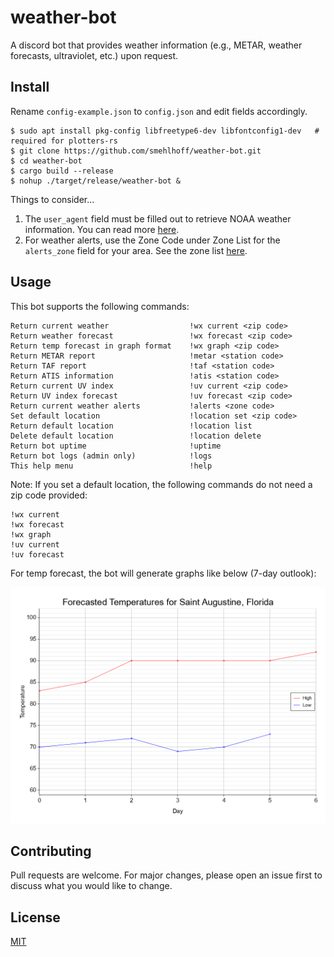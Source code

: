 # weather-bot

A discord bot that provides weather information (e.g., METAR, weather forecasts, ultraviolet, etc.) upon request.

## Install

Rename `config-example.json` to `config.json` and edit fields accordingly.

    $ sudo apt install pkg-config libfreetype6-dev libfontconfig1-dev   # required for plotters-rs
    $ git clone https://github.com/smehlhoff/weather-bot.git
    $ cd weather-bot
    $ cargo build --release
    $ nohup ./target/release/weather-bot &

Things to consider...

1. The `user_agent` field must be filled out to retrieve NOAA weather information. You can read more [here](https://www.weather.gov/documentation/services-web-api).
2. For weather alerts, use the Zone Code under Zone List for the `alerts_zone` field for your area. See the zone list [here](https://alerts.weather.gov/).

## Usage

This bot supports the following commands:

    Return current weather                  !wx current <zip code>
    Return weather forecast                 !wx forecast <zip code>
    Return temp forecast in graph format    !wx graph <zip code>
    Return METAR report                     !metar <station code>
    Return TAF report                       !taf <station code>
    Return ATIS information                 !atis <station code>
    Return current UV index                 !uv current <zip code>
    Return UV index forecast                !uv forecast <zip code>
    Return current weather alerts           !alerts <zone code>
    Set default location                    !location set <zip code>
    Return default location                 !location list
    Delete default location                 !location delete
    Return bot uptime                       !uptime
    Return bot logs (admin only)            !logs
    This help menu                          !help

Note: If you set a default location, the following commands do not need a zip code provided:

    !wx current
    !wx forecast
    !wx graph
    !uv current
    !uv forecast

For temp forecast, the bot will generate graphs like below (7-day outlook):

![alt text](forecast_graph.png)

## Contributing

Pull requests are welcome. For major changes, please open an issue first to discuss what you would like to change.

## License

[MIT](https://github.com/smehlhoff/weather-bot/blob/master/LICENSE)
